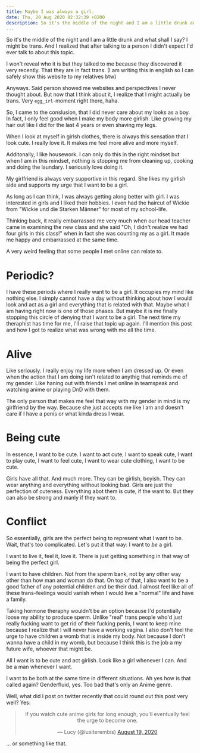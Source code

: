 ```yaml
---
title: Maybe I was always a girl.
date: Thu, 20 Aug 2020 02:32:39 +0200
description: So it's the middle of the night and I am a little drunk and what shall I say? I might be trans.
...
```


So it's the middle of the night and I am a little drunk and what shall I say?
I might be trans.
And I realized that after talking to a person I didn't expect I'd ever talk to about this topic.

I won't reveal who it is but they talked to me because they discovered it very recently.
That they are in fact trans.
(I am writing this in english so I can safely show this website to my relatives btw)

Anyways. Said person showed me websites and perspectives I never thought about.
But now that I think about it, I realize that I might actually be trans.
Very `egg_irl`-moment right there, haha.

So, I came to the conslusion, that I did never care about my looks as a boy.
In fact, I only feel good when I make my body more girlish.
Like growing my hair out like I did for the last 4 years or even shaving my legs.

When I look at myself in girlsh clothes, there is always this sensation that I look cute.
I really love it.
It makes me feel more alive and more myself.

Additonally, I like housework.
I can only do this in the right mindset but when I am in this mindset, 
nothing is stopping me from cleaning up, cooking and doing the laundary.
I seriously love doing it.

My girlfriend is always very supportive in this regard.
She likes my girlish side and supports my urge that I want to be a girl.

As long as I can think, I was always getting along better with girl.
I was interested in girls and I liked their hobbies.
I even had the haircut of Wickie from "Wickie und die Starken Männer" for most of my school-life.

Thinking back, it really embarrassed me very much when our head teacher came in examining the new class 
and she said "Oh, I didn't realize we had four girls in this class!" when in fact she was counting my as a girl.
It made me happy and embarrassed at the same time.

A very weird feeling that some people I met online can relate to.

# Periodic?

I have these periods where I really want to be a girl.
It occupies my mind like nothing else.
I simply cannot have a day without thinking about how I would look and act as a girl and everything that is related with that.
Maybe what I am having right now is one of those phases.
But maybe it is me finally stopping this circle of denying that I want to be a girl.
The next time my theraphist has time for me, I'll raise that topic up again.
I'll mention this post and how I got to realize what was wrong with me all the time.

# Alive

Like seriously.
I really enjoy my life more when I am dressed up.
Or even when the action that I am doing isn't related to anythig that reminds me of my gender.
Like haning out with friends I met online in teamspeak and watching anime or playing DnD with them.

The only person that makes me feel that way with my gender in mind is my girlfriend by the way.
Because she just accepts me like I am and doesn't care if I have a penis or what kinda dress I wear.

# Being cute

In essence, I want to be cute.
I want to act cute,
I want to speak cute, 
I want to play cute,
I want to feel cute,
I want to wear cute clothing,
I want to be cute.

Girls have all that.
And much more.
They can be girlish, boyish.
They can wear anything and everything without looking bad.
Girls are just the perfection of cuteness.
Everything abot them is cute, if the want to.
But they can also be strong and manly if they want to.

# Conflict

So essentially, girls are the perfect being to represent what I want to be.
Wait, that's too complicated.
Let's put it that way: 
I want to *be* a girl.

I want to live it, feel it, love it.
There is just getting something in that way of being the perfect girl.

I want to have children.
Not from the sperm bank, not by any other way other than how man and woman do that.
On top of that, I also want to be a good father of any potential children 
and be their dad.
I almost feel like all of these trans-feelings would vanish when I would live a "normal" life and have a family.

Taking hormone theraphy wouldn't be an option because I'd potentially loose my ability to produce sperm.
Unlike "real" trans people who'd just really fucking want to get rid of their fucking penis, I want to keep mine because I realize that I will never have a working vagina.
I also don't feel the urge to have children a womb that is inside my body.
Not because I don't wanna have a child in my womb,
but because I think this is the job a my future wife, whoever that might be.

All I want is to be cute and act girlish.
Look like a girl whenever I can.
And be a man whenever I want.

I want to be both at the same time in different situations.
Ah yes how is that called again?
Genderfluid, yes.
Too bad that's only an Anime genre.

Well, what did I post on twitter recently that could round out this post very well?
Yes:

<div style="text-align:center">
<blockquote class="twitter-tweet"><p lang="en" dir="ltr">If you watch cute anime girls for long enough, you&#39;ll eventually feel the urge to become one.</p>&mdash; Lucy (@luxiterembis) <a href="https://twitter.com/luxiterembis/status/1295876189756837888?ref_src=twsrc%5Etfw">August 19, 2020</a></blockquote> <script async src="https://platform.twitter.com/widgets.js" charset="utf-8"></script> 
</div>

… or something like that.
